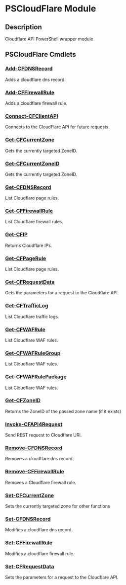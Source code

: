﻿---
Module Name: PSCloudFlare
Module Guid: 00000000-0000-0000-0000-000000000000
Download Help Link: https://github.com/zloeber/PSCloudFlare/release/PSCloudFlare/docs/PSCloudFlare.md
Help Version: 0.0.7
Locale: en-US
---

# PSCloudFlare Module
## Description
Cloudflare API PowerShell wrapper module

## PSCloudFlare Cmdlets
### [Add-CFDNSRecord](Add-CFDNSRecord.md)
Adds a cloudflare dns record.

### [Add-CFFirewallRule](Add-CFFirewallRule.md)
Adds a cloudflare firewall rule.

### [Connect-CFClientAPI](Connect-CFClientAPI.md)
Connects to the CloudFlare API for future requests.

### [Get-CFCurrentZone](Get-CFCurrentZone.md)
Gets the currently targeted ZoneID.

### [Get-CFCurrentZoneID](Get-CFCurrentZoneID.md)
Gets the currently targeted ZoneID.

### [Get-CFDNSRecord](Get-CFDNSRecord.md)
List Cloudflare page rules.

### [Get-CFFirewallRule](Get-CFFirewallRule.md)
List Cloudflare firewall rules.

### [Get-CFIP](Get-CFIP.md)
Returns Cloudflare IPs.

### [Get-CFPageRule](Get-CFPageRule.md)
List Cloudflare page rules.

### [Get-CFRequestData](Get-CFRequestData.md)
Gets the parameters for a request to the Cloudflare API.

### [Get-CFTrafficLog](Get-CFTrafficLog.md)
List Cloudflare traffic logs.

### [Get-CFWAFRule](Get-CFWAFRule.md)
List Cloudflare WAF rules.

### [Get-CFWAFRuleGroup](Get-CFWAFRuleGroup.md)
List Cloudflare WAF rules.

### [Get-CFWAFRulePackage](Get-CFWAFRulePackage.md)
List Cloudflare WAF rules.

### [Get-CFZoneID](Get-CFZoneID.md)
Returns the ZoneID of the passed zone name (if it exists)

### [Invoke-CFAPI4Request](Invoke-CFAPI4Request.md)
Send REST request to Cloudflare URI.

### [Remove-CFDNSRecord](Remove-CFDNSRecord.md)
Removes a cloudflare dns record.

### [Remove-CFFirewallRule](Remove-CFFirewallRule.md)
Removes a Cloudflare firewall rule.

### [Set-CFCurrentZone](Set-CFCurrentZone.md)
Sets the currently targeted zone for other functions

### [Set-CFDNSRecord](Set-CFDNSRecord.md)
Modifies a cloudflare dns record.

### [Set-CFFirewallRule](Set-CFFirewallRule.md)
Modifies a cloudflare firewall rule.

### [Set-CFRequestData](Set-CFRequestData.md)
Sets the parameters for a request to the Cloudflare API.


